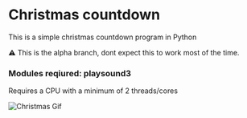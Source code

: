 # Christmas countdown
This is a simple christmas countdown program in Python

⚠️ This is the alpha branch, dont expect this to work most of the time.

### Modules reqiured: playsound3

Requires a CPU with a minimum of 2 threads/cores

![Christmas Gif](https://media1.tenor.com/m/5e9NBaxeo34AAAAd/merry-xmas-merry-christmas.gif)